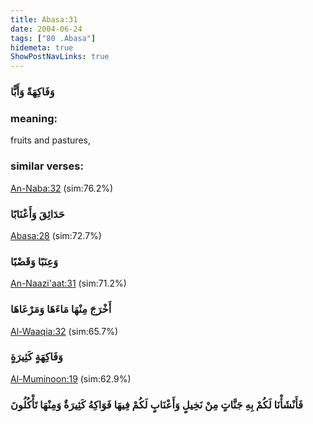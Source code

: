 ```yaml
---
title: Abasa:31
date: 2004-06-24
tags: ["80 .Abasa"]
hidemeta: true 
ShowPostNavLinks: true 
---
```

### وَفَاكِهَةً وَأَبًّا
### meaning: 
fruits and pastures,
### similar verses: 

[An-Naba:32](/78/32) (sim:76.2%)

### حَدَائِقَ وَأَعْنَابًا

[Abasa:28](/80/28) (sim:72.7%)

### وَعِنَبًا وَقَضْبًا

[An-Naazi'aat:31](/79/31) (sim:71.2%)

### أَخْرَجَ مِنْهَا مَاءَهَا وَمَرْعَاهَا

[Al-Waaqia:32](/56/32) (sim:65.7%)

### وَفَاكِهَةٍ كَثِيرَةٍ

[Al-Muminoon:19](/23/19) (sim:62.9%)

### فَأَنْشَأْنَا لَكُمْ بِهِ جَنَّاتٍ مِنْ نَخِيلٍ وَأَعْنَابٍ لَكُمْ فِيهَا فَوَاكِهُ كَثِيرَةٌ وَمِنْهَا تَأْكُلُونَ
